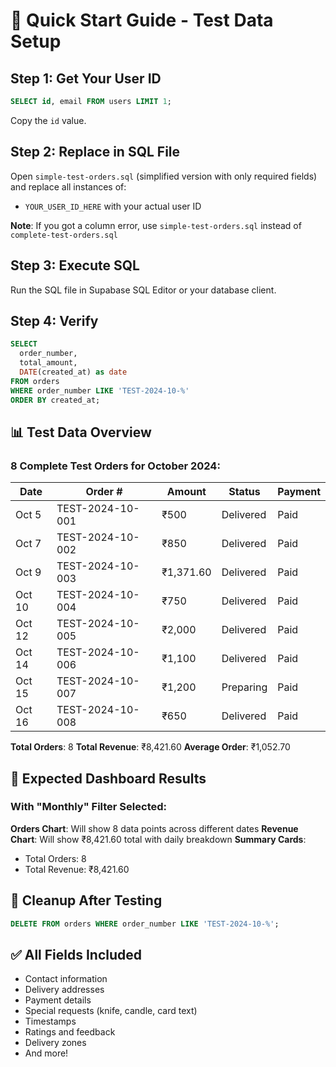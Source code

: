 # 🚀 Quick Start Guide - Test Data Setup

## Step 1: Get Your User ID

```sql
SELECT id, email FROM users LIMIT 1;
```

Copy the `id` value.

## Step 2: Replace in SQL File

Open `simple-test-orders.sql` (simplified version with only required fields) and replace all instances of:

- `YOUR_USER_ID_HERE` with your actual user ID

**Note**: If you got a column error, use `simple-test-orders.sql` instead of `complete-test-orders.sql`

## Step 3: Execute SQL

Run the SQL file in Supabase SQL Editor or your database client.

## Step 4: Verify

```sql
SELECT
  order_number,
  total_amount,
  DATE(created_at) as date
FROM orders
WHERE order_number LIKE 'TEST-2024-10-%'
ORDER BY created_at;
```

## 📊 Test Data Overview

### 8 Complete Test Orders for October 2024:

| Date   | Order #          | Amount    | Status    | Payment |
| ------ | ---------------- | --------- | --------- | ------- |
| Oct 5  | TEST-2024-10-001 | ₹500      | Delivered | Paid    |
| Oct 7  | TEST-2024-10-002 | ₹850      | Delivered | Paid    |
| Oct 9  | TEST-2024-10-003 | ₹1,371.60 | Delivered | Paid    |
| Oct 10 | TEST-2024-10-004 | ₹750      | Delivered | Paid    |
| Oct 12 | TEST-2024-10-005 | ₹2,000    | Delivered | Paid    |
| Oct 14 | TEST-2024-10-006 | ₹1,100    | Delivered | Paid    |
| Oct 15 | TEST-2024-10-007 | ₹1,200    | Preparing | Paid    |
| Oct 16 | TEST-2024-10-008 | ₹650      | Delivered | Paid    |

**Total Orders**: 8
**Total Revenue**: ₹8,421.60
**Average Order**: ₹1,052.70

## 🎯 Expected Dashboard Results

### With "Monthly" Filter Selected:

**Orders Chart**: Will show 8 data points across different dates
**Revenue Chart**: Will show ₹8,421.60 total with daily breakdown
**Summary Cards**:

- Total Orders: 8
- Total Revenue: ₹8,421.60

## 🧹 Cleanup After Testing

```sql
DELETE FROM orders WHERE order_number LIKE 'TEST-2024-10-%';
```

## ✅ All Fields Included

- Contact information
- Delivery addresses
- Payment details
- Special requests (knife, candle, card text)
- Timestamps
- Ratings and feedback
- Delivery zones
- And more!
